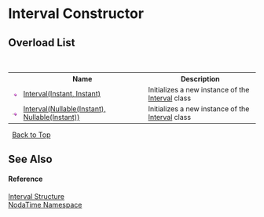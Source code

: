 # Interval Constructor 
 


## Overload List
&nbsp;<table><tr><th></th><th>Name</th><th>Description</th></tr><tr><td>![Public method](media/pubmethod.gif "Public method")</td><td><a href="M_NodaTime_Interval__ctor">Interval(Instant, Instant)</a></td><td>
Initializes a new instance of the <a href="T_NodaTime_Interval">Interval</a> class</td></tr><tr><td>![Public method](media/pubmethod.gif "Public method")</td><td><a href="M_NodaTime_Interval__ctor_1">Interval(Nullable(Instant), Nullable(Instant))</a></td><td>
Initializes a new instance of the <a href="T_NodaTime_Interval">Interval</a> class</td></tr></table>&nbsp;
<a href="#interval-constructor">Back to Top</a>

## See Also


#### Reference
<a href="T_NodaTime_Interval">Interval Structure</a><br /><a href="N_NodaTime">NodaTime Namespace</a><br />